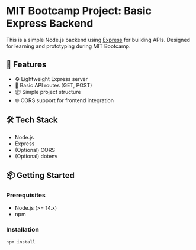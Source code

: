 # MIT Bootcamp Project: Basic Express Backend

This is a simple Node.js backend using [Express](https://expressjs.com/) for building APIs. Designed for learning and prototyping during MIT Bootcamp.

## 🚀 Features

- ⚙️ Lightweight Express server
- 🧪 Basic API routes (GET, POST)
- 📦 Simple project structure
- 🌐 CORS support for frontend integration

## 🛠️ Tech Stack

- Node.js
- Express
- (Optional) CORS
- (Optional) dotenv

## 📦 Getting Started

### Prerequisites

- Node.js (>= 14.x)
- npm

### Installation

```bash
npm install
